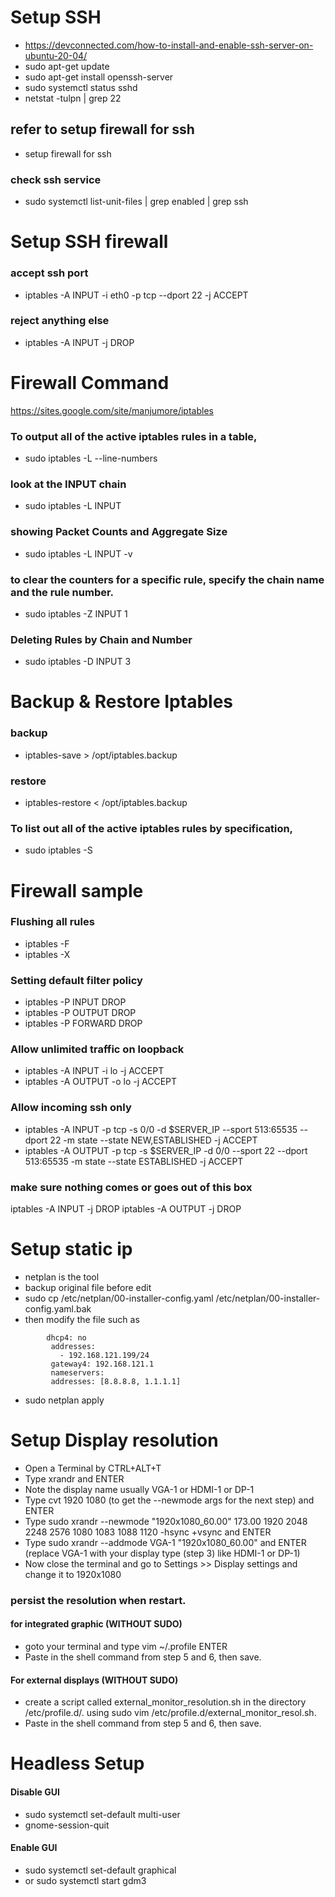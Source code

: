 Setup SSH
==========
- https://devconnected.com/how-to-install-and-enable-ssh-server-on-ubuntu-20-04/
- sudo apt-get update
- sudo apt-get install openssh-server
- sudo systemctl status sshd
- netstat -tulpn | grep 22
## refer to setup firewall for ssh
- setup firewall for ssh
### check ssh service
- sudo systemctl list-unit-files | grep enabled | grep ssh

Setup SSH firewall
======================
### accept ssh port
- iptables -A INPUT -i eth0 -p tcp --dport 22 -j ACCEPT
### reject anything else
- iptables -A INPUT -j DROP

Firewall Command
====================
https://sites.google.com/site/manjumore/iptables
### To output all of the active iptables rules in a table,
- sudo iptables -L --line-numbers
### look at the INPUT chain
- sudo iptables -L INPUT
### showing Packet Counts and Aggregate Size
- sudo iptables -L INPUT -v
### to clear the counters for a specific rule, specify the chain name and the rule number.
- sudo iptables -Z INPUT 1
### Deleting Rules by Chain and Number
- sudo iptables -D INPUT 3


Backup & Restore Iptables
=========================
### backup
- iptables-save > /opt/iptables.backup
### restore
- iptables-restore < /opt/iptables.backup

### To list out all of the active iptables rules by specification,
- sudo iptables -S

Firewall sample
=================
### Flushing all rules
- iptables -F
- iptables -X
### Setting default filter policy
- iptables -P INPUT DROP
- iptables -P OUTPUT DROP
- iptables -P FORWARD DROP
### Allow unlimited traffic on loopback
- iptables -A INPUT -i lo -j ACCEPT
- iptables -A OUTPUT -o lo -j ACCEPT
 
### Allow incoming ssh only
- iptables -A INPUT -p tcp -s 0/0 -d $SERVER_IP --sport 513:65535 --dport 22 -m state --state NEW,ESTABLISHED -j ACCEPT
- iptables -A OUTPUT -p tcp -s $SERVER_IP -d 0/0 --sport 22 --dport 513:65535 -m state --state ESTABLISHED -j ACCEPT
### make sure nothing comes or goes out of this box
iptables -A INPUT -j DROP
iptables -A OUTPUT -j DROP

Setup static ip
================
- netplan is the tool
- backup original file before edit
- sudo cp /etc/netplan/00-installer-config.yaml /etc/netplan/00-installer-config.yaml.bak
- then modify the file such as 
````
        dhcp4: no
         addresses:
           - 192.168.121.199/24
         gateway4: 192.168.121.1
         nameservers:
         addresses: [8.8.8.8, 1.1.1.1]
````
- sudo netplan apply

Setup Display resolution
===========================
- Open a Terminal by CTRL+ALT+T
- Type xrandr and ENTER
- Note the display name usually VGA-1 or HDMI-1 or DP-1
- Type cvt 1920 1080 (to get the --newmode args for the next step) and ENTER
- Type sudo xrandr --newmode "1920x1080_60.00"  173.00  1920 2048 2248 2576  1080 1083 1088 1120 -hsync +vsync and ENTER
- Type sudo xrandr --addmode VGA-1 "1920x1080_60.00" and ENTER (replace VGA-1 with your display type (step 3) like HDMI-1 or DP-1)
- Now close the terminal and go to Settings >> Display settings and change it to 1920x1080

### persist the resolution when restart.
#### for integrated graphic (WITHOUT SUDO)
- goto your terminal and type vim ~/.profile ENTER
- Paste in the shell command from step 5 and 6, then save.
#### For external displays (WITHOUT SUDO)
- create a script called external_monitor_resolution.sh in the directory /etc/profile.d/. using sudo vim /etc/profile.d/external_monitor_resol.sh.
- Paste in the shell command from step 5 and 6, then save.

Headless Setup
==================
#### Disable GUI
- sudo systemctl set-default multi-user
- gnome-session-quit
#### Enable GUI
- sudo systemctl set-default graphical
- or sudo systemctl start gdm3









         
          
